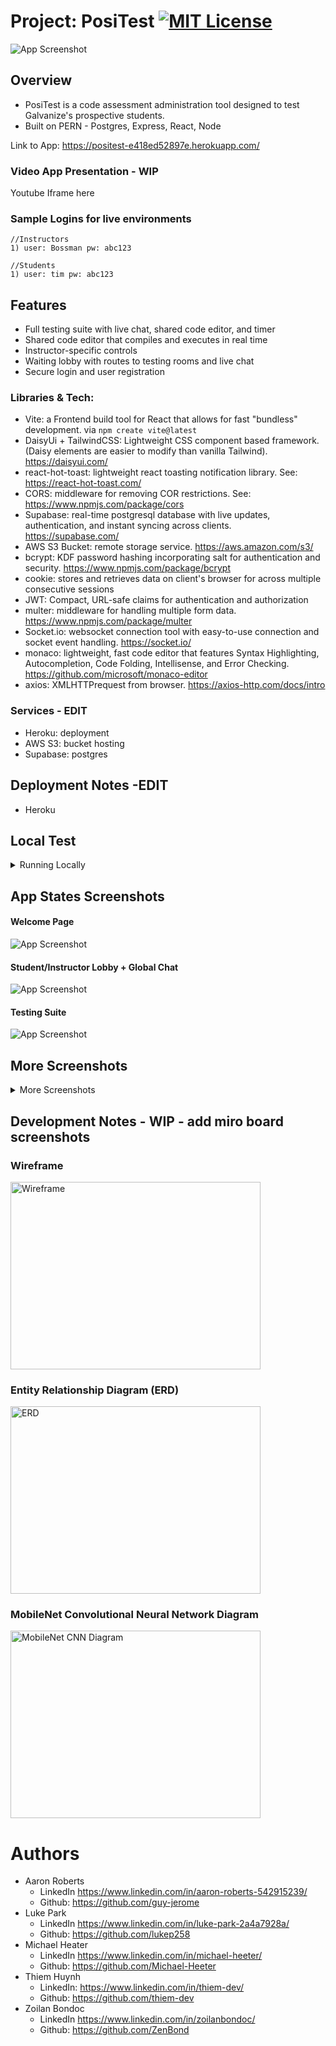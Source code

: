 # Project: PosiTest [![MIT License](https://img.shields.io/badge/License-MIT-green.svg)](https://choosealicense.com/licenses/mit/)
![App Screenshot](https://github.com/The-Placeholder/PosiTest/blob/dev/appPics/bo-testingsuite.jpg?raw=true)


## Overview 
- PosiTest is a code assessment administration tool designed to test Galvanize's prospective students.
- Built on PERN - Postgres, Express, React, Node 

Link to App: https://positest-e418ed52897e.herokuapp.com/

### Video App Presentation - WIP
Youtube Iframe here


### Sample Logins for live environments
```
//Instructors
1) user: Bossman pw: abc123

//Students
1) user: tim pw: abc123
```


## Features
- Full testing suite with live chat, shared code editor, and timer
- Shared code editor that compiles and executes in real time 
- Instructor-specific controls
- Waiting lobby with routes to testing rooms and live chat
- Secure login and user registration


### Libraries & Tech:
- Vite: a Frontend build tool for React that allows for fast "bundless" development. via `npm create vite@latest`
- DaisyUi + TailwindCSS:  Lightweight CSS component based framework. (Daisy elements are easier to modify than vanilla Tailwind). https://daisyui.com/
- react-hot-toast: lightweight react toasting notification library. See: https://react-hot-toast.com/ 
- CORS: middleware for removing COR restrictions. See: https://www.npmjs.com/package/cors
- Supabase: real-time postgresql database with live updates, authentication, and instant syncing across clients. https://supabase.com/ 
- AWS S3 Bucket: remote storage service. https://aws.amazon.com/s3/ 
- bcrypt: KDF password hashing incorporating salt for authentication and security. https://www.npmjs.com/package/bcrypt 
- cookie: stores and retrieves data on client's browser for across multiple consecutive sessions
- JWT: Compact, URL-safe claims for authentication and authorization
- multer: middleware for handling multiple form data. https://www.npmjs.com/package/multer 
- Socket.io: websocket connection tool with easy-to-use connection and socket event handling. https://socket.io/ 
- monaco: lightweight, fast code editor that features Syntax Highlighting, Autocompletion, Code Folding, Intellisense, and Error Checking. https://github.com/microsoft/monaco-editor 
- axios: XMLHTTPrequest from browser. https://axios-http.com/docs/intro 


### Services - EDIT
- Heroku: deployment
- AWS S3: bucket hosting
- Supabase: postgres


## Deployment Notes -EDIT
- Heroku


## Local Test
<details>
  <summary>Running Locally</summary>

- Clone repo
- App is split into client and server side.
- Plug in `.env` variables
    - See .env.template for variables
    - Create supabase database
    - Seed & migrate into supabase database
- Create AWS S3
- CD into Client, run 'npm install', 'npm run dev'
- On a separate terminal, 'npm install', 'npm run dev-server'
- 

### Server Side
- `npm install`
- `npm run dev-server`



### Client Side
- `cd client`
- `npm install`
- `npm run dev`

</details>


## App States Screenshots


#### Welcome Page
![App Screenshot](https://github.com/The-Placeholder/PosiTest/blob/dev/appPics/bo-welcomepage.jpg?raw=true)

#### Student/Instructor Lobby + Global Chat
![App Screenshot](https://github.com/The-Placeholder/PosiTest/blob/dev/appPics/bo-instructorlobby.jpg?raw=true)

#### Testing Suite 
![App Screenshot](https://github.com/The-Placeholder/PosiTest/blob/dev/appPics/bo-testingsuite.jpg?raw=true)

## More Screenshots
<details>
  <summary>More Screenshots</summary>

#### Login 
![App Screenshot](https://github.com/The-Placeholder/PosiTest/blob/dev/appPics/bo-loginpage.jpg?raw=true)

#### Testing Suite + Side Chat
![App Screenshot](https://github.com/The-Placeholder/PosiTest/blob/dev/appPics/bo-sidechat.jpg?raw=true)

#### Misc Mini Pages - Edit Profile Pic modal, Error Pages, Submit Code
![App Screenshot](https://github.com/The-Placeholder/PosiTest/blob/dev/appPics/bo-codesubmit.jpg?raw=true)
![App Screenshot](https://github.com/The-Placeholder/PosiTest/blob/dev/appPics/bo-profChange.jpg?raw=true)
![App Screenshot](https://github.com/The-Placeholder/PosiTest/blob/dev/appPics/bo-studentlobby.jpg?raw=true)
![App Screenshot](https://github.com/The-Placeholder/PosiTest/blob/dev/appPics/bo-404page.jpg?raw=true)

</details>


## Development Notes - WIP - add miro board screenshots

<h3>Wireframe</h3>
<img src="https://github.com/thiem-dev/inspectify-image/blob/dev/readMeAssets/inspectify-wireframev1.jpg" alt="Wireframe" width="400" height="300">

<h3>Entity Relationship Diagram (ERD)</h3>
<img src="https://github.com/thiem-dev/inspectify-image/blob/dev/readMeAssets/inspectify-ERDv2.jpg" alt="ERD" width="400" height="300">


<h3>MobileNet Convolutional Neural Network Diagram</h3>
<img src="https://github.com/thiem-dev/inspectify-image/blob/dev/readMeAssets/MobileNet-basicCNN.jpg" alt="MobileNet CNN Diagram" width="400" height="300">

# Authors
- Aaron Roberts
    - LinkedIn https://www.linkedin.com/in/aaron-roberts-542915239/
    - Github: https://github.com/guy-jerome 
- Luke Park 
    - LinkedIn https://www.linkedin.com/in/luke-park-2a4a7928a/
    - Github: https://github.com/lukep258 
- Michael Heater 
    - LinkedIn https://www.linkedin.com/in/michael-heeter/ 
    - Github: https://github.com/Michael-Heeter 
- Thiem Huynh 
    - LinkedIn: https://www.linkedin.com/in/thiem-dev/
    - Github: https://github.com/thiem-dev
- Zoilan Bondoc 
    - LinkedIn https://www.linkedin.com/in/zoilanbondoc/ 
    - Github: https://github.com/ZenBond 
